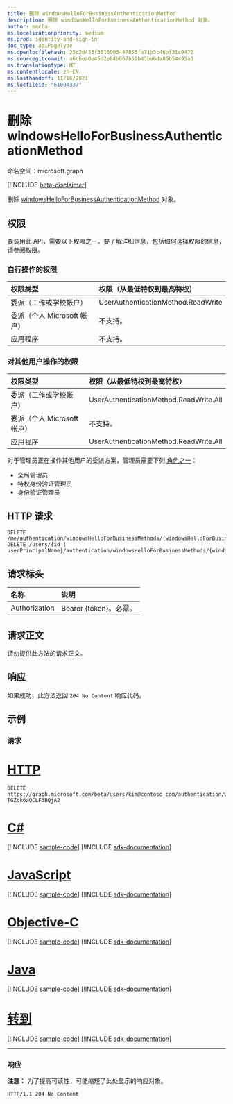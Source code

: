 ```yaml
---
title: 删除 windowsHelloForBusinessAuthenticationMethod
description: 删除 windowsHelloForBusinessAuthenticationMethod 对象。
author: mmcla
ms.localizationpriority: medium
ms.prod: identity-and-sign-in
doc_type: apiPageType
ms.openlocfilehash: 25c2d433f3816903447855fa71b3c46bf31c9472
ms.sourcegitcommit: a6cbea0e45d2e84b867b59b43ba6da86b54495a3
ms.translationtype: MT
ms.contentlocale: zh-CN
ms.lasthandoff: 11/16/2021
ms.locfileid: "61004337"
---
```

# <a name="delete-windowshelloforbusinessauthenticationmethod"></a>删除 windowsHelloForBusinessAuthenticationMethod
命名空间：microsoft.graph

[!INCLUDE [beta-disclaimer](../../includes/beta-disclaimer.md)]

删除 [windowsHelloForBusinessAuthenticationMethod](../resources/windowshelloforbusinessauthenticationmethod.md) 对象。

## <a name="permissions"></a>权限

要调用此 API，需要以下权限之一。要了解详细信息，包括如何选择权限的信息，请参阅[权限](/graph/permissions-reference)。

### <a name="permissions-acting-on-self"></a>自行操作的权限

|权限类型      | 权限（从最低特权到最高特权）              |
|:---------------------------------------|:-------------------------|
| 委派（工作或学校帐户）     | UserAuthenticationMethod.ReadWrite |
| 委派（个人 Microsoft 帐户） | 不支持。 |
| 应用程序                            | 不支持。 |

### <a name="permissions-acting-on-other-users"></a>对其他用户操作的权限

|权限类型      | 权限（从最低特权到最高特权）              |
|:---------------------------------------|:-------------------------|
| 委派（工作或学校帐户）     | UserAuthenticationMethod.ReadWrite.All |
| 委派（个人 Microsoft 帐户） | 不支持。 |
| 应用程序                            | UserAuthenticationMethod.ReadWrite.All |

对于管理员正在操作其他用户的委派方案，管理员需要下列 [角色之一](/azure/active-directory/users-groups-roles/directory-assign-admin-roles#available-roles)：
* 全局管理员
* 特权身份验证管理员
* 身份验证管理员

## <a name="http-request"></a>HTTP 请求

<!-- {
  "blockType": "ignored"
}
-->
``` http
DELETE /me/authentication/windowsHelloForBusinessMethods/{windowsHelloForBusinessAuthenticationMethodId}
DELETE /users/{id | userPrincipalName}/authentication/windowsHelloForBusinessMethods/{windowsHelloForBusinessAuthenticationMethodId}
```

## <a name="request-headers"></a>请求标头
|名称|说明|
|:---|:---|
|Authorization|Bearer {token}。必需。|

## <a name="request-body"></a>请求正文
请勿提供此方法的请求正文。

## <a name="response"></a>响应

如果成功，此方法返回 `204 No Content` 响应代码。

## <a name="examples"></a>示例

### <a name="request"></a>请求

# <a name="http"></a>[HTTP](#tab/http)
<!-- {
  "blockType": "request",
  "name": "delete_windowshelloforbusinessauthenticationmethod"
}
-->
``` http
DELETE https://graph.microsoft.com/beta/users/kim@contoso.com/authentication/windowsHelloForBusinessMethods/_jpuR-TGZtk6aQCLF3BQjA2
```
# <a name="c"></a>[C#](#tab/csharp)
[!INCLUDE [sample-code](../includes/snippets/csharp/delete-windowshelloforbusinessauthenticationmethod-csharp-snippets.md)]
[!INCLUDE [sdk-documentation](../includes/snippets/snippets-sdk-documentation-link.md)]

# <a name="javascript"></a>[JavaScript](#tab/javascript)
[!INCLUDE [sample-code](../includes/snippets/javascript/delete-windowshelloforbusinessauthenticationmethod-javascript-snippets.md)]
[!INCLUDE [sdk-documentation](../includes/snippets/snippets-sdk-documentation-link.md)]

# <a name="objective-c"></a>[Objective-C](#tab/objc)
[!INCLUDE [sample-code](../includes/snippets/objc/delete-windowshelloforbusinessauthenticationmethod-objc-snippets.md)]
[!INCLUDE [sdk-documentation](../includes/snippets/snippets-sdk-documentation-link.md)]

# <a name="java"></a>[Java](#tab/java)
[!INCLUDE [sample-code](../includes/snippets/java/delete-windowshelloforbusinessauthenticationmethod-java-snippets.md)]
[!INCLUDE [sdk-documentation](../includes/snippets/snippets-sdk-documentation-link.md)]

# <a name="go"></a>[转到](#tab/go)
[!INCLUDE [sample-code](../includes/snippets/go/delete-windowshelloforbusinessauthenticationmethod-go-snippets.md)]
[!INCLUDE [sdk-documentation](../includes/snippets/snippets-sdk-documentation-link.md)]

---



### <a name="response"></a>响应
**注意：** 为了提高可读性，可能缩短了此处显示的响应对象。
<!-- {
  "blockType": "response",
  "truncated": true
}
-->
``` http
HTTP/1.1 204 No Content
```

